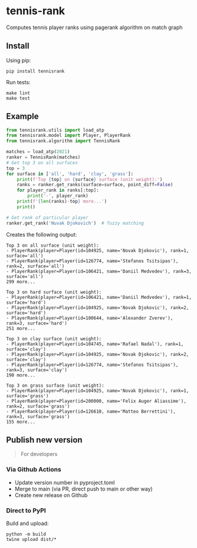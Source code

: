 # tennis-rank
Computes tennis player ranks using pagerank algorithm on match graph

## Install

Using pip:

```shell
pip install tennisrank
```

Run tests:

```
make lint
make test
```

## Example

```python
from tennisrank.utils import load_atp
from tennisrank.model import Player, PlayerRank
from tennisrank.algorithm import TennisRank

matches = load_atp(2021)
ranker = TennisRank(matches)
# Get top 3 on all surfaces
top = 3
for surface in ['all', 'hard', 'clay', 'grass']:
    print(f'Top {top} on {surface} surface (unit weight):')
    ranks = ranker.get_ranks(surface=surface, point_diff=False)
    for player_rank in ranks[:top]:
        print('-', player_rank)
    print(f'{len(ranks)-top} more...')
    print()

# Get rank of particular player
ranker.get_rank('Nuvak Djokovich')  # fuzzy matching
```

Creates the following output:

```text
Top 3 on all surface (unit weight):
- PlayerRank(player=Player(id=104925, name='Novak Djokovic'), rank=1, surface='all')
- PlayerRank(player=Player(id=126774, name='Stefanos Tsitsipas'), rank=2, surface='all')
- PlayerRank(player=Player(id=106421, name='Daniil Medvedev'), rank=3, surface='all')
299 more...

Top 3 on hard surface (unit weight):
- PlayerRank(player=Player(id=106421, name='Daniil Medvedev'), rank=1, surface='hard')
- PlayerRank(player=Player(id=104925, name='Novak Djokovic'), rank=2, surface='hard')
- PlayerRank(player=Player(id=100644, name='Alexander Zverev'), rank=3, surface='hard')
251 more...

Top 3 on clay surface (unit weight):
- PlayerRank(player=Player(id=104745, name='Rafael Nadal'), rank=1, surface='clay')
- PlayerRank(player=Player(id=104925, name='Novak Djokovic'), rank=2, surface='clay')
- PlayerRank(player=Player(id=126774, name='Stefanos Tsitsipas'), rank=3, surface='clay')
190 more...

Top 3 on grass surface (unit weight):
- PlayerRank(player=Player(id=104925, name='Novak Djokovic'), rank=1, surface='grass')
- PlayerRank(player=Player(id=200000, name='Felix Auger Aliassime'), rank=2, surface='grass')
- PlayerRank(player=Player(id=126610, name='Matteo Berrettini'), rank=3, surface='grass')
155 more...
```

## Publish new version

> For developers

### Via Github Actions

- Update version number in pyproject.toml
- Merge to main (via PR, direct push to main or other way)
- Create new release on Github 

### Direct to PyPI

Build and upload:

```shell
python -m build
twine upload dist/*
```
